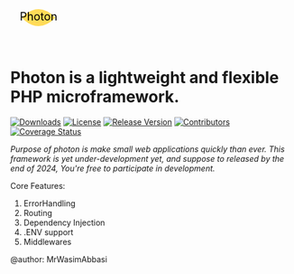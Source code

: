 <svg xmlns="http://www.w3.org/2000/svg" width="100" height="100" viewBox="0 0 100 100">
  <!-- Light beam representing a photon -->
  <path d="M20 50 Q50 20 80 50 Q50 80 20 50 Z" fill="#ffdb58"/>
  <!-- Text "Photon" -->
  <text x="50%" y="50%" dominant-baseline="middle" text-anchor="middle" font-size="20" fill="#000">Photon</text>
</svg>

# Photon is a lightweight and flexible PHP microframework.

[![Downloads](https://img.shields.io/github/downloads/MrWasimAbbasi/photon/total.svg)](https://github.com/MrWasimAbbasi/photon/releases/)  [![License](https://img.shields.io/github/license/MrWasimAbbasi/photon.svg)](https://github.com/MrWasimAbbasi/photon/blob/master/LICENSE)
[![Release Version](https://img.shields.io/github/v/release/MrWasimAbbasi/photon.svg)](https://github.com/MrWasimAbbasi/photon/releases/)
[![Contributors](https://img.shields.io/github/contributors/MrWasimAbbasi/photon.svg)](https://github.com/MrWasimAbbasi/photon/graphs/contributors)
[![Coverage Status](https://coveralls.io/repos/github/MrWasimAbbasi/photon/badge.svg)](https://coveralls.io/github/MrWasimAbbasi/photon)


*Purpose of photon is make small web applications quickly than ever. This framework is yet under-development yet, and suppose to released by the end of 2024, You're free to participate in development.*

Core Features:

1. ErrorHandling
2. Routing
3. Dependency Injection
4. .ENV support
5. Middlewares















@author: MrWasimAbbasi